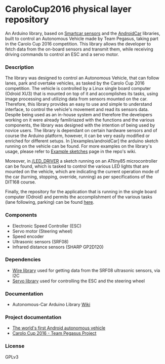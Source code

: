 # CaroloCup2016 physical layer repository
An Arduino library, based on [Smartcar sensors] and the [AndroidCar] libraries, built to control an Autonomous Vehicle made by Team Pegasus, taking part in the Carolo Cup 2016 competition. This library allows the developer to fetch data from the on-board sensors and transmit them, while receiving driving commands to control an ESC and a servo motor.

### Description
The library was designed to control an Autonomous Vehicle, that can follow lanes, park and overtake vehicles, as tasked by the Carolo Cup 2016 competition. The vehicle is controlled by a Linux single board computer (Odroid XU3) that is mounted on top of it and accomplishes its tasks, using image processing and utilizing data from sensors mounted on the car.
Therefore, this library provides an easy to use and simple to understand interface, to control the vehicle's movement and read its sensors data. Despite being used as an in-house system and therefore the developers working on it were already familiriazed with the functions and the various components, the library was designed with the intention of being used by novice users.
The library is dependant on certain hardware sensors and of course the Arduino platform, however, it can be very easily modified or enriched for different setups. In [/examples/androidCar] the arduino sketch running on the vehicle can be found. For more examples on the library's usage, please refer to [Example sketches](https://github.com/platisd/AndroidCar/wiki/Example-sketches) page in the repo's wiki.

Moreover, in [/LED_DRIVER] a sketch running on an ATtiny85 microcontroller can be found, which is tasked to control the various LED lights that are mounted on the vehicle, which are indicating the current operation mode of the car (turning, stopping, override, running) as per specifications of the DIT168 course.

Finally, the repository for the application that is running in the single board computer (Odroid) and permits the accomplishment of the various tasks (lane following, parking) can be found [here](https://github.com/platisd/CaroloCup2016/).

### Components
- Electronic Speed Controller (ESC)
- Servo motor (Steering wheel)
- Speed encoder
- Ultrasonic sensors (SRF08)
- Infrared distance sensors (SHARP GP2D120)

### Dependencies
- [Wire library](http://arduino.cc/en/reference/Wire) used for getting data from the SRF08 ultrasonic sensors, via I2C
- [Servo library](http://www.arduino.cc/en/Reference/Servo) used for controlling the ESC and the steering wheel

### Documentation
- Autonomous-Car Arduino Library [Wiki](https://github.com/platisd/AndroidCar/wiki)

[/examples/CaroloCar]:examples/CaroloCar
[/LED_DRIVER]:LED_DRIVER
[Smartcar sensors]:https://github.com/platisd/smartcar_sensors
[AndroidCar]:https://github.com/platisd/AndroidCar

### Project documentation
- [The world's first Android autonomous vehicle](https://platis.solutions/blog/2015/06/29/worlds-first-android-autonomous-vehicle/)
- [Carolo Cup 2016 - Team Pegasus Project](https://github.com/platisd/CaroloCup2016/)

### License
GPLv3
